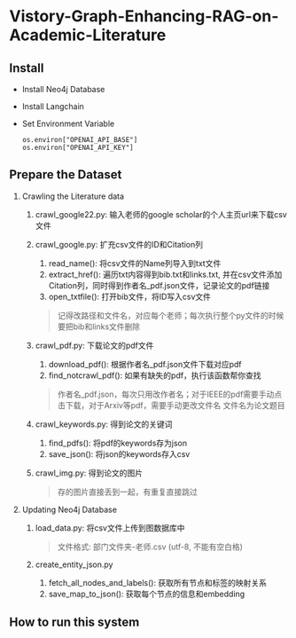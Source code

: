 # Vistory-Graph-Enhancing-RAG-on-Academic-Literature

## Install

- Install Neo4j Database

- Install Langchain

- Set Environment Variable

  ```
  os.environ["OPENAI_API_BASE"]
  os.environ["OPENAI_API_KEY"] 
  ```

  

## Prepare the Dataset

1. Crawling the Literature data

   1. crawl_google22.py: 输入老师的google scholar的个人主页url来下载csv文件

   2. crawl_google.py: 扩充csv文件的ID和Citation列
      1. read_name(): 将csv文件的Name列导入到txt文件
      2. extract_href(): 遍历txt内容得到bib.txt和links.txt, 并在csv文件添加Citation列，同时得到作者名_pdf.json文件，记录论文的pdf链接
      3. open_txtfile(): 打开bib文件，将ID写入csv文件

      > 记得改路径和文件名，对应每个老师；每次执行整个py文件的时候要把bib和links文件删除

   3.  crawl_pdf.py: 下载论文的pdf文件
       1.  download_pdf(): 根据作者名_pdf.json文件下载对应pdf
       2.  find_notcrawl_pdf(): 如果有缺失的pdf，执行该函数帮你查找
         > 作者名_pdf.json，每次只用改作者名；对于IEEE的pdf需要手动点击下载，对于Arxiv等pdf，需要手动更改文件名
         > 文件名为论文题目

   4. crawl_keywords.py: 得到论文的关键词
      1. find_pdfs(): 将pdf的keywords存为json
      2. save_json(): 将json的keywords存入csv

   5. crawl_img.py: 得到论文的图片

      > 存的图片直接丢到一起，有重复直接跳过

2. Updating Neo4j Database

   1. load_data.py: 将csv文件上传到图数据库中

      > 文件格式: 部门文件夹-老师.csv (utf-8, 不能有空白格)

   2. create_entity_json.py

      1. fetch_all_nodes_and_labels(): 获取所有节点和标签的映射关系
      2. save_map_to_json(): 获取每个节点的信息和embedding

## How to run this system

